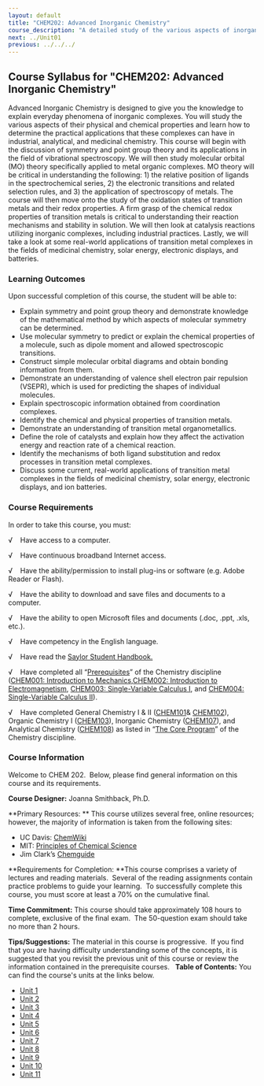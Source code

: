 ```yaml
---
layout: default
title: "CHEM202: Advanced Inorganic Chemistry"
course_description: "A detailed study of the various aspects of inorganic complexes, their physical and chemical properties, and the practical applications that these complexes can have in industrial, analytical, and medicinal chemistry."
next: ../Unit01
previous: ../../../
---
```

Course Syllabus for "CHEM202: Advanced Inorganic Chemistry"
-----------------------------------------------------------

Advanced Inorganic Chemistry is designed to give you the knowledge to
explain everyday phenomena of inorganic complexes. You will study the
various aspects of their physical and chemical properties and learn how
to determine the practical applications that these complexes can have in
industrial, analytical, and medicinal chemistry. This course will begin
with the discussion of symmetry and point group theory and its
applications in the field of vibrational spectroscopy. We will then
study molecular orbital (MO) theory specifically applied to metal
organic complexes. MO theory will be critical in understanding the
following: 1) the relative position of ligands in the spectrochemical
series, 2) the electronic transitions and related selection rules, and
3) the application of spectroscopy of metals. The course will then move
onto the study of the oxidation states of transition metals and their
redox properties. A firm grasp of the chemical redox properties of
transition metals is critical to understanding their reaction mechanisms
and stability in solution. We will then look at catalysis reactions
utilizing inorganic complexes, including industrial practices. Lastly,
we will take a look at some real-world applications of transition metal
complexes in the fields of medicinal chemistry, solar energy, electronic
displays, and batteries.

### Learning Outcomes

Upon successful completion of this course, the student will be able
to:  
  

-   Explain symmetry and point group theory and demonstrate knowledge of
    the mathematical method by which aspects of molecular symmetry can
    be determined.
-   Use molecular symmetry to predict or explain the chemical properties
    of a molecule, such as dipole moment and allowed spectroscopic
    transitions.
-   Construct simple molecular orbital diagrams and obtain bonding
    information from them.
-   Demonstrate an understanding of valence shell electron pair
    repulsion (VSEPR), which is used for predicting the shapes of
    individual molecules.
-   Explain spectroscopic information obtained from coordination
    complexes.
-   Identify the chemical and physical properties of transition metals.
-   Demonstrate an understanding of transition metal organometallics.
-   Define the role of catalysts and explain how they affect the
    activation energy and reaction rate of a chemical reaction.
-   Identify the mechanisms of both ligand substitution and redox
    processes in transition metal complexes.
-   Discuss some current, real-world applications of transition metal
    complexes in the fields of medicinal chemistry, solar energy,
    electronic displays, and ion batteries. 

### Course Requirements

In order to take this course, you must:  
  
 √    Have access to a computer.  
  
 √    Have continuous broadband Internet access.  
  
 √    Have the ability/permission to install plug-ins or software (e.g.
Adobe Reader or Flash).  
  
 √    Have the ability to download and save files and documents to a
computer.  
  
 √    Have the ability to open Microsoft files and documents (.doc,
.ppt, .xls, etc.).  
  
 √    Have competency in the English language.  
  
 √    Have read the [Saylor Student
Handbook.](http://www.saylor.org/site/wp-content/uploads/2012/05/Saylor-StudentHandbook.pdf)

√    Have completed all
“[Prerequisites](http://www.saylor.org/majors/chemistry)” of the
Chemistry discipline ([CHEM001: Introduction to
Mechanics,](http://www.saylor.org/courses/chem001/)[CHEM002:
Introduction to
Electromagnetism](http://www.saylor.org/courses/chem002/), [CHEM003:
Single-Variable Calculus I](http://www.saylor.org/courses/chem003/), and
[CHEM004: Single-Variable Calculus
II](http://www.saylor.org/courses/chem004/)).  
  
 √    Have completed General Chemistry I & II
([CHEM101](http://www.saylor.org/courses/chem101/)&
[CHEM102](http://www.saylor.org/courses/chem102/)), Organic Chemistry I
([CHEM103](http://www.saylor.org/courses/chem103/)), Inorganic Chemistry
([CHEM107](http://www.saylor.org/courses/chem107/)), and Analytical
Chemistry ([CHEM108](http://www.saylor.org/courses/chem108/)) as listed
in “[The Core Program](http://www.saylor.org/majors/chemistry)” of the
Chemistry discipline.

### Course Information

Welcome to CHEM 202.  Below, please find general information on this
course and its requirements.

**Course Designer:** Joanna Smithback, Ph.D.

**Primary Resources: ** This course utilizes several free, online
resources; however, the majority of information is taken from the
following sites:

-   UC Davis: [ChemWiki](http://chemwiki.ucdavis.edu/)      
-   MIT: [Principles of Chemical
    Science](http://ocw.mit.edu/courses/chemistry/5-111-principles-of-chemical-science-fall-2008/index.htm)
-   Jim Clark’s [Chemguide](http://www.chemguide.co.uk/index.html#top)

**Requirements for Completion: **This course comprises a variety of
lectures and reading materials.  Several of the reading assignments
contain practice problems to guide your learning.  To successfully
complete this course, you must score at least a 70% on the cumulative
final.

**Time Commitment:** This course should take approximately 108 hours to
complete, exclusive of the final exam.  The 50-question exam should take
no more than 2 hours.

**Tips/Suggestions:** The material in this course is progressive.  If
you find that you are having difficulty understanding some of the
concepts, it is suggested that you revisit the previous unit of this
course or review the information contained in the prerequisite courses.
 
**Table of Contents:** You can find the course's units at the links below.

- [Unit 1](https://legacy.saylor.org/chem202/Unit01/)
- [Unit 2](https://legacy.saylor.org/chem202/Unit02/)
- [Unit 3](https://legacy.saylor.org/chem202/Unit03/)
- [Unit 4](https://legacy.saylor.org/chem202/Unit04/)
- [Unit 5](https://legacy.saylor.org/chem202/Unit05/)
- [Unit 6](https://legacy.saylor.org/chem202/Unit06/)
- [Unit 7](https://legacy.saylor.org/chem202/Unit07/)
- [Unit 8](https://legacy.saylor.org/chem202/Unit08/)
- [Unit 9](https://legacy.saylor.org/chem202/Unit09/)
- [Unit 10](https://legacy.saylor.org/chem202/Unit10/)
- [Unit 11](https://legacy.saylor.org/chem202/Unit11/)
